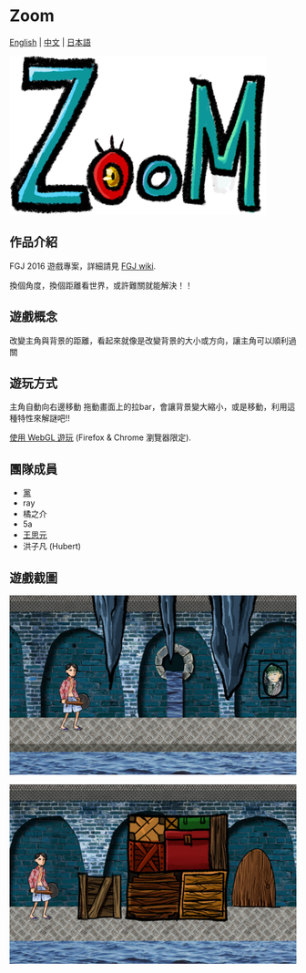 # Zoom

[English](README.md) | [中文](README.ch.md) | [日本語](README.jp.md)

<img src="/Arts/start-end/logo.PNG" alt="Logo" width="450px"/>

## 作品介紹

FGJ 2016 遊戲專案，詳細請見 [FGJ wiki](http://fgj.igda.jp/dokuwiki/doku.php?id=team:taipeiiii_a).

換個角度，換個距離看世界，或許難關就能解決！！

## 遊戲概念

改變主角與背景的距離，看起來就像是改變背景的大小或方向，讓主角可以順利過關

## 遊玩方式 

主角自動向右邊移動
拖動畫面上的拉bar，會讓背景變大縮小，或是移動，利用這種特性來解謎吧!!

[使用 WebGL 遊玩](http://twsiyuan.com/fgj-2016) (Firefox & Chrome 瀏覽器限定).

## 團隊成員

* [黨](https://www.facebook.com/chuansiang.dang)
* ray
* 橘之介
* 5a
* [王思元](http://twsiyuan.com/)
* 洪子凡 (Hubert)

## 遊戲截圖

![遊戲截圖1](/Arts/gameshot/01.jpg)

![遊戲截圖2](/Arts/gameshot/03.jpg)
